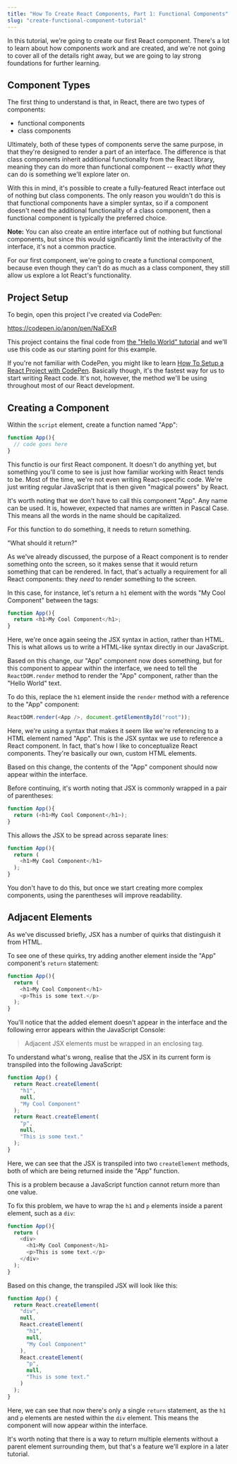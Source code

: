 ```yaml
---
title: "How To Create React Components, Part 1: Functional Components"
slug: "create-functional-component-tutorial"
---
```


In this tutorial, we're going to create our first React component. There's a lot to learn about how components work and are created, and we're not going to cover all of the details right away, but we are going to lay strong foundations for further learning.

## Component Types

The first thing to understand is that, in React, there are two types of components:

* functional components
* class components

Ultimately, both of these types of components serve the same purpose, in that they're designed to render a part of an interface. The difference is that class components inherit additional functionality from the React library, meaning they can do more than functional component -- exactly *what* they can do is something we'll explore later on.

With this in mind, it's possible to create a fully-featured React interface out of nothing but class components. The only reason you wouldn't do this is that functional components have a simpler syntax, so if a component doesn't need the additional functionality of a class component, then a functional component is typically the preferred choice.

**Note:** You can also create an entire interface out of nothing but functional components, but since this would significantly limit the interactivity of the interface, it's not a common practice.

For our first component, we're going to create a functional component, because even though they can't do as much as a class component, they still allow us explore a lot React's functionality.

## Project Setup

To begin, open this project I've created via CodePen:

<https://codepen.io/anon/pen/NaEXxR>

This project contains the final code from [the "Hello World" tutorial](/hello-world-tutorial) and we'll use this code as our starting point for this example.

If you're not familiar with CodePen, you might like to learn [How To Setup a React Project with CodePen](#). Basically though, it's the fastest way for us to start writing React code. It's not, however, the method we'll be using throughout most of our React development.

## Creating a Component

Within the `script` element, create a function named "App":

```javascript
function App(){
  // code goes here
}
```

This functio is our first React component. It doesn't do anything yet, but something you'll come to see is just how familiar working with React tends to be. Most of the time, we're not even writing React-specific code. We're just writing regular JavaScript that is then given "magical powers" by React.

It's worth noting that we don't have to call this component "App". Any name can be used. It is, however, expected that names are written in Pascal Case. This means all the words in the name should be capitalized.

For this function to do something, it needs to return something.

"What should it return?"

As we've already discussed, the purpose of a React component is to render something onto the screen, so it makes sense that it would return something that can be rendered. In fact, that's actually a requirement for all React components: they *need* to render something to the screen.

In this case, for instance, let's return a `h1` element with the words "My Cool Component" between the tags:

```javascript
function App(){
  return <h1>My Cool Component</h1>;
}
```

Here, we're once again seeing the JSX syntax in action, rather than HTML. This is what allows us to write a HTML-like syntax directly in our JavaScript.

Based on this change, our "App" component now does something, but for this component to appear within the interface, we need to tell the `ReactDOM.render` method to render the "App" component, rather than the "Hello World" text.

To do this, replace the `h1` element inside the `render` method with a reference to the "App" component:

```javascript
ReactDOM.render(<App />, document.getElementById("root"));
```

Here, we're using a syntax that makes it seem like we're referencing to a HTML element named "App". This is the JSX syntax we use to reference a React component. In fact, that's how I like to conceptualize React components. They're basically our own, custom HTML elements.

Based on this change, the contents of the "App" component should now appear within the interface.

<!-- IMAGE: Displaying the "App" component -->

Before continuing, it's worth noting that JSX is commonly wrapped in a pair of parentheses:

```javascript
function App(){
  return (<h1>My Cool Component</h1>);
}
```

This allows the JSX to be spread across separate lines:

```javascript
function App(){
  return (
    <h1>My Cool Component</h1>
  );
}
```

You don't have to do this, but once we start creating more complex components, using the parentheses will improve readability.

## Adjacent Elements

As we've discussed briefly, JSX has a number of quirks that distinguish it from HTML.

To see one of these quirks, try adding another element inside the "App" component's `return` statement:

```javascript
function App(){
  return (
    <h1>My Cool Component</h1>
    <p>This is some text.</p>
  );
}
```

You'll notice that the added element doesn't appear in the interface and the following error appears within the JavaScript Console:

> Adjacent JSX elements must be wrapped in an enclosing tag.

To understand what's wrong, realise that the JSX in its current form is transpiled into the following JavaScript:

```javascript
function App() {
  return React.createElement(
    "h1",
    null,
    "My Cool Component"
  );
  return React.createElement(
    "p",
    null,
    "This is some text."
  );
}
```

Here, we can see that the JSX is transpiled into two `createElement` methods, both of which are being returned inside the "App" function.

This is a problem because a JavaScript function cannot return more than one value.

To fix this problem, we have to wrap the `h1` and `p` elements inside a parent element, such as a `div`:

```javascript
function App(){
  return (
    <div>
      <h1>My Cool Component</h1>
      <p>This is some text.</p>
    </div>
  );
}
```

Based on this change, the transpiled JSX will look like this:

```javascript
function App() {
  return React.createElement(
    "div",
    null,
    React.createElement(
      "h1",
      null,
      "My Cool Component"
    ),
    React.createElement(
      "p",
      null,
      "This is some text."
    )
  );
}
```

Here, we can see that now there's only a single `return` statement, as the `h1` and `p` elements are nested within the `div` element. This means the component will now appear within the interface.

It's worth noting that there is a way to return multiple elements without a parent element surrounding them, but that's a feature we'll explore in a later tutorial.
